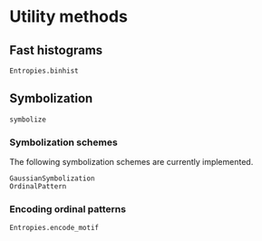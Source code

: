 # Utility methods

## Fast histograms

```@docs
Entropies.binhist
```

## Symbolization

```@docs
symbolize
```

### Symbolization schemes

The following symbolization schemes are currently implemented.

```@docs
GaussianSymbolization
OrdinalPattern
```

### Encoding ordinal patterns

```@docs
Entropies.encode_motif
```
